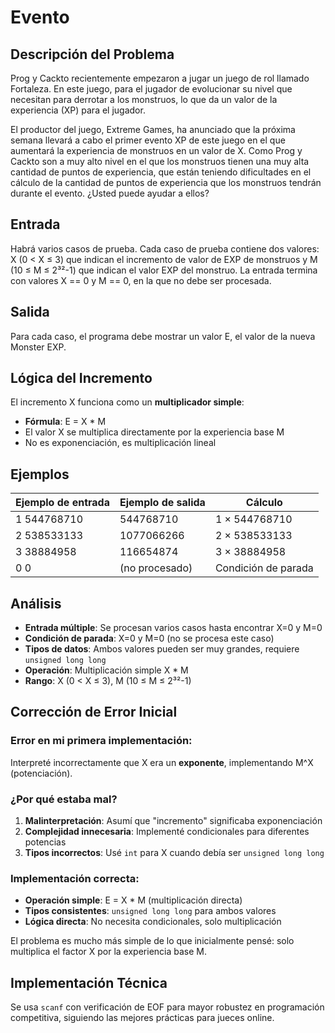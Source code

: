 # Evento

## Descripción del Problema

Prog y Cackto recientemente empezaron a jugar un juego de rol llamado Fortaleza. En este juego, para el jugador de evolucionar su nivel que necesitan para derrotar a los monstruos, lo que da un valor de la experiencia (XP) para el jugador.

El productor del juego, Extreme Games, ha anunciado que la próxima semana llevará a cabo el primer evento XP de este juego en el que aumentará la experiencia de monstruos en un valor de X. Como Prog y Cackto son a muy alto nivel en el que los monstruos tienen una muy alta cantidad de puntos de experiencia, que están teniendo dificultades en el cálculo de la cantidad de puntos de experiencia que los monstruos tendrán durante el evento. ¿Usted puede ayudar a ellos?

## Entrada

Habrá varios casos de prueba. Cada caso de prueba contiene dos valores: X (0 < X ≤ 3) que indican el incremento de valor de EXP de monstruos y M (10 ≤ M ≤ 2³²-1) que indican el valor EXP del monstruo. La entrada termina con valores X == 0 y M == 0, en la que no debe ser procesada.

## Salida

Para cada caso, el programa debe mostrar un valor E, el valor de la nueva Monster EXP.

## Lógica del Incremento

El incremento X funciona como un **multiplicador simple**:
- **Fórmula**: E = X * M
- El valor X se multiplica directamente por la experiencia base M
- No es exponenciación, es multiplicación lineal

## Ejemplos

| Ejemplo de entrada | Ejemplo de salida | Cálculo |
|-------------------|-------------------|---------|
| 1 544768710 | 544768710 | 1 × 544768710 |
| 2 538533133 | 1077066266 | 2 × 538533133 |
| 3 38884958 | 116654874 | 3 × 38884958 |
| 0 0 | (no procesado) | Condición de parada |

## Análisis

- **Entrada múltiple**: Se procesan varios casos hasta encontrar X=0 y M=0
- **Condición de parada**: X=0 y M=0 (no se procesa este caso)
- **Tipos de datos**: Ambos valores pueden ser muy grandes, requiere `unsigned long long`
- **Operación**: Multiplicación simple X * M
- **Rango**: X (0 < X ≤ 3), M (10 ≤ M ≤ 2³²-1)

## Corrección de Error Inicial

### Error en mi primera implementación:
Interpreté incorrectamente que X era un **exponente**, implementando M^X (potenciación).

### ¿Por qué estaba mal?
1. **Malinterpretación**: Asumí que "incremento" significaba exponenciación
2. **Complejidad innecesaria**: Implementé condicionales para diferentes potencias
3. **Tipos incorrectos**: Usé `int` para X cuando debía ser `unsigned long long`

### Implementación correcta:
- **Operación simple**: E = X * M (multiplicación directa)
- **Tipos consistentes**: `unsigned long long` para ambos valores
- **Lógica directa**: No necesita condicionales, solo multiplicación

El problema es mucho más simple de lo que inicialmente pensé: solo multiplica el factor X por la experiencia base M.

## Implementación Técnica

Se usa `scanf` con verificación de EOF para mayor robustez en programación competitiva, siguiendo las mejores prácticas para jueces online.
